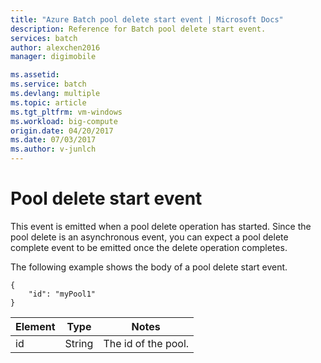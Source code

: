 ```yaml
---
title: "Azure Batch pool delete start event | Microsoft Docs"
description: Reference for Batch pool delete start event.
services: batch
author: alexchen2016
manager: digimobile

ms.assetid: 
ms.service: batch
ms.devlang: multiple
ms.topic: article
ms.tgt_pltfrm: vm-windows
ms.workload: big-compute
origin.date: 04/20/2017
ms.date: 07/03/2017
ms.author: v-junlch
---
```


# Pool delete start event

 This event is emitted when a pool delete operation has started. Since the pool delete is an asynchronous event, you can expect a pool delete complete event to be emitted once the delete operation completes.

 The following example shows the body of a pool delete start event.

```
{
	"id": "myPool1"
}
```

|Element|Type|Notes|
|-------------|----------|-----------|
|id|String|The id of the pool.|


